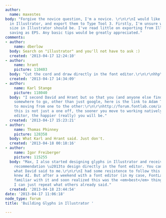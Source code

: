 ```yaml
---
author:
  name: maxestes
body: "Forgive the novice question, I'm a novice. \r\n\r\nI would like to build glyphs
  in Illustrator, and export them to Type Tool 3. Firstly, I'm unsure what the document
  size in Illustrator should be. I've read little on exporting from Illustrator, beyond
  saving as EPS. Any basic tips would be greatly appreciated."
comments:
- author:
    name: dberlow
  body: Search on "illustrator" and you'll not have to ask :)
  created: '2013-04-17 12:24:10'
- author:
    name: hrant
    picture: 110403
  body: "Cut the cord and draw directly in the font editor.\r\n\r\nhhp\r\n"
  created: '2013-04-17 14:34:09'
- author:
    name: Karl Stange
    picture: 118040
  body: "I second David and Hrant but so that you (and anyone else finding this) has
    somewhere to go, other than just google, here is the link to Adam Twardoch's guide
    to moving from one to the other:\r\n\r\nhttp://forum.fontlab.com/index.php?topic=7596.0\r\n\r\nAssuming
    this is not just a one off, the sooner you move to working natively in the font
    editor, the happier (really) you will be."
  created: '2013-04-17 15:23:21'
- author:
    name: Thomas Phinney
    picture: 128358
  body: What Karl and Hrant said. Just don't.
  created: '2013-04-18 00:18:16'
- author:
    name: Igor Freiberger
    picture: 115255
  body: "Max, I also started designing glyphs in Illustrator and received the same
    recommendation \u2013to design directly in the font editor. You can see [[http://typophile.com/node/67787|here]]
    what David said to me.\r\n\r\nI had some resistence to follow this path as I already
    knew AI. But after a weekend with a font editor (in my case, FontLab) I became
    familiar with it and soon realized this was the <em>best</em> thing to do. So
    I can just repeat what others already said."
  created: '2013-04-18 23:44:54'
date: '2013-04-17 11:06:18'
node_type: forum
title: 'Building Glyphs in Illustrator '

---
```

